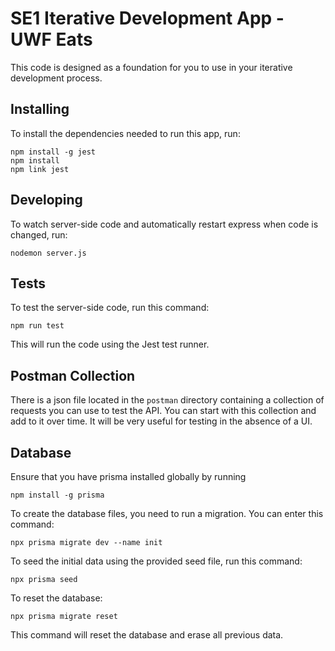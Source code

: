 # SE1 Iterative Development App - UWF Eats

This code is designed as a foundation for you to use in your iterative development process.

## Installing

To install the dependencies needed to run this app, run:

```
npm install -g jest
npm install
npm link jest
```

## Developing

To watch server-side code and automatically restart express when code is changed, run:
```
nodemon server.js
```

## Tests

To test the server-side code, run this command:
```
npm run test
```
This will run the code using the Jest test runner.

## Postman Collection

There is a json file located in the `postman` directory containing a collection of requests you can use to test the API. You can start with this collection and add to it over time. It will be very useful for testing in the absence of a UI.

## Database

Ensure that you have prisma installed globally by running

```
npm install -g prisma
```

To create the database files, you need to run a migration. You can enter this command:
```
npx prisma migrate dev --name init
```

To seed the initial data using the provided seed file, run this command:
```
npx prisma seed
```

To reset the database:
```
npx prisma migrate reset
```
This command will reset the database and erase all previous data.